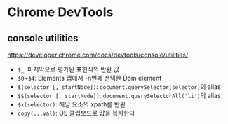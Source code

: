 # Chrome DevTools

## console utilities

<https://developer.chrome.com/docs/devtools/console/utilities/>

- `$_`: 마지막으로 평가된 표현식의 반환 값
- `$0`~`$4`: Elements 탭에서 -n번째 선택한 Dom element
- `$(selector [, startNode])`: `document.querySelector(selector)`의 alias
- `$$(selector [, startNode])`: `document.querySelectorAll('li')`의 alias
- `$x(selector)`: 해당 요소의 xpath를 반환
- `copy(...val)`: OS 클립보드로 값을 복사한다
